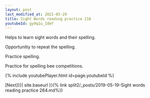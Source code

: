 ```yaml
---
layout: post
last_modified_at: 2021-03-29
title: Sight Words reading practice 218
youtubeId: gy9q1u_IdeY
---
```

 
 
Helps to learn sight words and their spelling.

Opportunitiy to repeat the spelling. 

Practice spelling. 
 
Practice for spelling bee competitions. 
 
{% include youtubePlayer.html id=page.youtubeId %}
 
 

[Next]({{ site.baseurl }}{% link  split2/_posts/2019-05-19-Sight words reading practice 264.md%})
 
